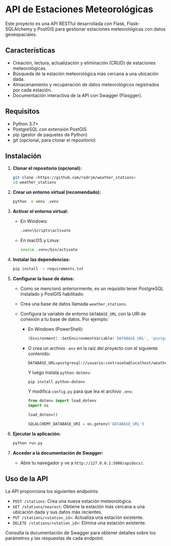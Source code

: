# API de Estaciones Meteorológicas

Este proyecto es una API RESTful desarrollada con Flask, Flask-SQLAlchemy y PostGIS para gestionar estaciones meteorológicas con datos geoespaciales.

## Características

* Creación, lectura, actualización y eliminación (CRUD) de estaciones meteorológicas.
* Búsqueda de la estación meteorológica más cercana a una ubicación dada.
* Almacenamiento y recuperación de datos meteorológicos registrados por cada estación.
* Documentación interactiva de la API con Swagger (Flasgger).

## Requisitos

* Python 3.7+
* PostgreSQL con extensión PostGIS
* pip (gestor de paquetes de Python)
* git (opcional, para clonar el repositorio)

## Instalación

1.  **Clonar el repositorio (opcional):**

    ```bash
    git clone <https://github.com/rodrjm/weather_stations>
    cd weather_stations
    ```

2.  **Crear un entorno virtual (recomendado):**

    ```bash
    python -m venv .venv
    ```

3.  **Activar el entorno virtual:**

    * En Windows:

        ```bash
        .venv\Scripts\activate
        ```

    * En macOS y Linux:

        ```bash
        source .venv/bin/activate
        ```

4.  **Instalar las dependencias:**

    ```bash
    pip install -r requirements.txt
    ```

5.  **Configurar la base de datos:**

    * Como se mencionó anteriormente, es un requisito tener PostgreSQL instalado y PostGIS habilitado.
    * Crea una base de datos llamada `weather_stations`.
    * Configura la variable de entorno `DATABASE_URL` con la URI de conexión a tu base de datos. Por ejemplo:

        * En Windows (PowerShell):

            ```powershell
            [Environment]::SetEnvironmentVariable('DATABASE_URL', 'postgresql://usuario:contraseña@localhost/weather_stations', 'User')
            ```

        * O crea un archivo `.env` en la raíz del proyecto con el siguiente contenido:

            ```
            DATABASE_URL=postgresql://usuario:contraseña@localhost/weather_stations
            ```

            Y luego instala `python-dotenv`:

            ```bash
            pip install python-dotenv
            ```

            Y modifica `config.py` para que lea el archivo `.env`:

            ```python
            from dotenv import load_dotenv
            import os

            load_dotenv()

            SQLALCHEMY_DATABASE_URI = os.getenv('DATABASE_URL')
            ```

6.  **Ejecutar la aplicación:**

    ```bash
    python run.py
    ```

7.  **Acceder a la documentación de Swagger:**

    * Abre tu navegador y ve a `http://127.0.0.1:5000/apidocs/`.

## Uso de la API

La API proporciona los siguientes endpoints:

* `POST /stations`: Crea una nueva estación meteorológica.
* `GET /stations/nearest`: Obtiene la estación más cercana a una ubicación dada y sus datos más recientes.
* `PUT /stations/<station_id>`: Actualiza una estación existente.
* `DELETE /stations/<station_id>`: Elimina una estación existente.

Consulta la documentación de Swagger para obtener detalles sobre los parámetros y las respuestas de cada endpoint.
